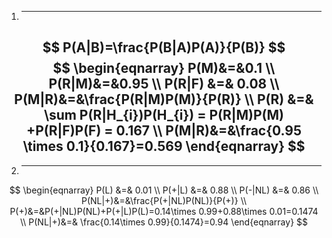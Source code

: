 1. ---
$$
P(A|B)=\frac{P(B|A)P(A)}{P(B)}
$$
$$
\begin{eqnarray}
P(M)&=&0.1 \\
P(R|M)&=&0.95 \\
P(R|F) &=& 0.08 \\
P(M|R)&=&\frac{P(R|M)P(M)}{P(R)} \\
P(R) &=& \sum P(R|H_{i})P(H_{i}) = P(R|M)P(M) +P(R|F)P(F) = 0.167 \\
P(M|R)&=&\frac{0.95 \times 0.1}{0.167}=0.569
\end{eqnarray}
$$
---
2. ---
$$
\begin{eqnarray}
P(L) &=& 0.01 \\
P(+|L) &=& 0.88 \\
P(-|NL) &=& 0.86 \\
P(NL|+)&=&\frac{P(+|NL)P(NL)}{P(+)} \\
P(+)&=&P(+|NL)P(NL)+P(+|L)P(L)=0.14\times 0.99+0.88\times 0.01=0.1474 \\
P(NL|+)&=& \frac{0.14\times 0.99}{0.1474}=0.94
\end{eqnarray}
$$